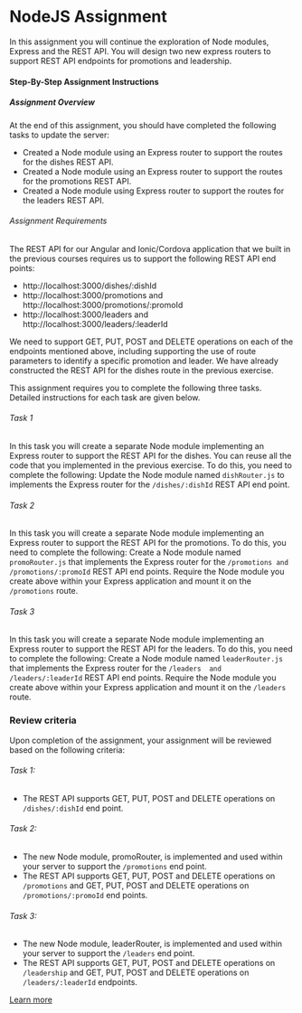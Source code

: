 # NodeJS Assignment
In this assignment you will continue the exploration of Node modules, Express and the REST API. You will design two new express routers to support REST API endpoints for promotions and leadership.

#### Step-By-Step Assignment Instructions
##### Assignment Overview
At the end of this assignment, you should have completed the following tasks to update the server:
- Created a Node module using an Express router to support the routes for the dishes REST API.
- Created a Node module using an Express router to support the routes for the promotions REST API.
- Created a Node module using Express router to support the routes for the leaders REST API.

###### Assignment Requirements
The REST API for our Angular and Ionic/Cordova application that we built in the previous courses requires us to support the following REST API end points:
- http://localhost:3000/dishes/:dishId
- http://localhost:3000/promotions and http://localhost:3000/promotions/:promoId
- http://localhost:3000/leaders and http://localhost:3000/leaders/:leaderId

We need to support GET, PUT, POST and DELETE operations on each of the endpoints mentioned above, including supporting the use of route parameters to identify a specific promotion and leader. We have already constructed the REST API for the dishes route in the previous exercise.

This assignment requires you to complete the following three tasks. Detailed instructions for each task are given below.

###### Task 1
In this task you will create a separate Node module implementing an Express router to support the REST API for the dishes. You can reuse all the code that you implemented in the previous exercise. To do this, you need to complete the following:
Update the Node module named `dishRouter.js` to implements the Express router for the `/dishes/:dishId` REST API end point.

###### Task 2
In this task you will create a separate Node module implementing an Express router to support the REST API for the promotions. To do this, you need to complete the following:
Create a Node module named `promoRouter.js` that implements the Express router for the `/promotions and /promotions/:promoId` REST API end points.
Require the Node module you create above within your Express application and mount it on the `/promotions` route.

###### Task 3
In this task you will create a separate Node module implementing an Express router to support the REST API for the leaders. To do this, you need to complete the following:
Create a Node module named `leaderRouter.js` that implements the Express router for the `/leaders  and /leaders/:leaderId` REST API end points.
Require the Node module you create above within your Express application and mount it on the `/leaders` route.


### Review criteria
Upon completion of the assignment, your assignment will be reviewed based on the following criteria:

###### Task 1:
- The REST API supports GET, PUT, POST and DELETE operations on `/dishes/:dishId` end point.

###### Task 2:
- The new Node module, promoRouter, is implemented and used within your server to support the `/promotions` end point.
- The REST API supports GET, PUT, POST and DELETE operations on `/promotions` and GET, PUT, POST and DELETE operations on `/promotions/:promoId` end points.

###### Task 3:
- The new Node module, leaderRouter, is implemented and used within your server to support the `/leaders` end point.
- The REST API supports GET, PUT, POST and DELETE operations on `/leadership` and GET, PUT, POST and DELETE operations on `/leaders/:leaderId` endpoints.



<a href="https://web.facebook.com/fahimfirozcse/">Learn more</a>

